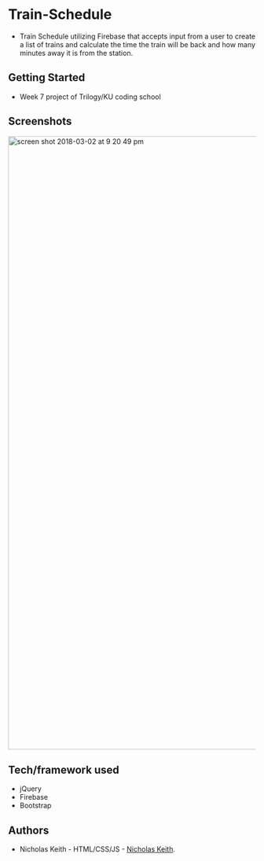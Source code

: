 # Train-Schedule
- Train Schedule utilizing Firebase that accepts input from a user to create a list of trains and calculate the time the train will be back and how many minutes away it is from the station.

## Getting Started
- Week 7 project of Trilogy/KU coding school

## Screenshots

<img width="1248" alt="screen shot 2018-03-02 at 9 20 49 pm" src="https://user-images.githubusercontent.com/33463643/36930087-c02dbf7c-1e5f-11e8-80bd-5b178b30cbbe.png">


## Tech/framework used
- jQuery
- Firebase
- Bootstrap

## Authors
- Nicholas Keith - HTML/CSS/JS - [Nicholas Keith](https://github.com/RalphWiley).
